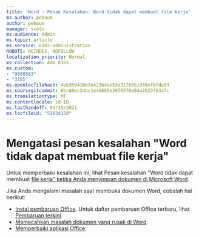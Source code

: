 ```yaml
---
title: 'Word - Pesan Kesalahan: Word tidak dapat membuat file kerja'
ms.author: pebaum
author: pebaum
manager: scotv
ms.audience: Admin
ms.topic: article
ms.service: o365-administration
ROBOTS: NOINDEX, NOFOLLOW
localization_priority: Normal
ms.collection: Adm_O365
ms.custom:
- "9000583"
- "3185"
ms.openlocfilehash: 4ab35941bb7e423b4ee53e31765b1d30ef0fde03
ms.sourcegitcommit: 8bc60ec34bc1e40685e3976576e04a2623f63a7c
ms.translationtype: MT
ms.contentlocale: id-ID
ms.lasthandoff: 04/15/2021
ms.locfileid: "51834158"
---
```

# <a name="resolve-the-word-could-not-create-the-work-file-error-message"></a>Mengatasi pesan kesalahan "Word tidak dapat membuat file kerja"

Untuk memperbaiki kesalahan ini, lihat Pesan kesalahan "Word tidak dapat membuat [file kerja" ketika Anda menyimpan dokumen di Microsoft Word](https://docs.microsoft.com/office/troubleshoot/word/word-could-not-create-the-work-file).

Jika Anda mengalami masalah saat membuka dokumen Word, cobalah hal berikut:

- [Instal pembaruan Office](https://support.office.com/article/2ab296f3-7f03-43a2-8e50-46de917611c5). Untuk daftar pembaruan Office terbaru, lihat [Pembaruan terkini](https://docs.microsoft.com/officeupdates/office-updates-msi).
- [Memecahkan masalah dokumen yang rusak di Word](https://docs.microsoft.com/office/troubleshoot/word/damaged-documents-in-word).
- [Memperbaiki aplikasi Office](https://support.office.com/Article/Repair-an-Office-application-7821d4b6-7c1d-4205-aa0e-a6b40c5bb88b).